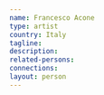 ```yaml
---
name: Francesco Acone
type: artist
country: Italy
tagline:
description:
related-persons:
connections:
layout: person
---
```

